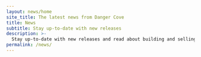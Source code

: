 ```yaml
---
layout: news/home
site_title: The latest news from Danger Cove
title: News
subtitle: Stay up-to-date with new releases
description: >-
  Stay up-to-date with new releases and read about building and selling apps.
permalink: /news/
---
```

